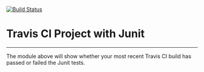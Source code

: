 [![Build Status](https://travis-ci.org/sqrider/CSE110Lab4.svg?branch=master)](https://travis-ci.org/sqrider/CSE110Lab4)
# Travis CI Project with Junit
----------
The module above will show whether your most recent Travis CI 
build has passed or failed the Junit tests. 
